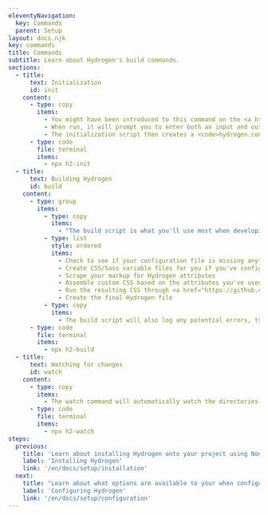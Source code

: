 ```yaml
---
eleventyNavigation:
  key: Commands
  parent: Setup
layout: docs.njk
key: commands
title: Commands
subtitle: Learn about Hydrogen's build commands.
sections:
  - title:
      text: Initialization
      id: init
    content:
      - type: copy
        items:
          - You might have been introduced to this command on the <a href="/en/docs/setup/installation" title="Learn about installing Hydrogen on your project.">installation page</a>, but let's dive into what the initialization script does for you in detail. You'll only ever need to run this script once when you first install Hydrogen on your project.
          - When run, it will prompt you to enter both an input and output directory. The input directory is where Hydrogen will look for your markup to scan. While you're only prompted for a single directory at first, you can add as many directories to this array as you want after Hydrogen has been initialized. The output directory is where Hydrogen will put its final CSS file, and any variable files you've requested. If you've <a href="/en/docs/setup/configuration#debugging" title="Learn about enabling debug mode to help solve compiling errors.">enabled debugging</a>, this directory will also be where Hydrogen places its log files.
          - The initialization script then creates a <code>hydrogen.config.json</code> file in the directory you've run the script. This file contains <a href="/en/docs/setup/configuration" title="Learn about configuring Hydrogen to meet your needs.">everything you'll need to configure Hydrogen</a>, and includes helpful defaults you can start with.
      - type: code
        file: terminal
        items:
          - npx h2-init
  - title:
      text: Building Hydrogen
      id: build
    content:
      - type: group
        items:
          - type: copy
            items:
              - "The build script is what you'll use most when developing with Hydrogen. When executed, it runs the following to build your CSS:"
          - type: list
            style: ordered
            items:
              - Check to see if your configuration file is missing anything
              - Create CSS/Sass variable files for you if you've configured them
              - Scrape your markup for Hydrogen attributes
              - Assemble custom CSS based on the attributes you've used
              - Run the resulting CSS through <a href="https://github.com/postcss/autoprefixer" title="Learn about Autoprefixer and its helpful additions for maintaining browser support." target="_blank" rel="noreferrer">Autoprefixer</a> and a very <a href="https://github.com/cssnano/cssnano" title="Learn about how Hydrogen uses PostCSS and CSSnano to minify its output." target="_blank" rel="noreferrer">light minification</a>
              - Create the final Hydrogen file
          - type: copy
            items:
              - The build script will also log any potential errors, typos, or warnings it finds to your console, so keep an eye out for them. If you need more robust debugging, you can <a href="/en/docs/setup/configuration#debugging" title="Learn about enabling debug mode to help solve compiling errors.">enable log files in your configuration file using the debug setting</a>.
      - type: code
        file: terminal
        items:
          - npx h2-build
  - title:
      text: Watching for changes
      id: watch
    content:
      - type: copy
        items:
          - The watch command will automatically watch the directories you've defined in your input configuration for changes. When it detects a change, it will rerun Hydrogen's build script for you on the fly, so that changes are automatically compiled as you work.
      - type: code
        file: terminal
        items:
          - npx h2-watch
steps:
  previous:
    title: 'Learn about installing Hydrogen onto your project using Node and NPM.'
    label: 'Installing Hydrogen'
    link: '/en/docs/setup/installation'
  next:
    title: "Learn about what options are available to your when configuring Hydrogen's output."
    label: 'Configuring Hydrogen'
    link: '/en/docs/setup/configuration'
---
```

